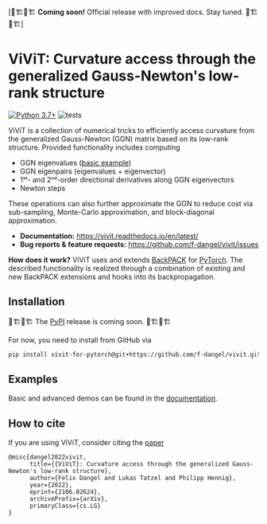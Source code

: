 [👷🏗👷🏗 **Coming soon!** Official release with improved docs. Stay tuned. 👷🏗👷🏗]

# ViViT: Curvature access through the generalized Gauss-Newton's low-rank structure

[![Python
3.7+](https://img.shields.io/badge/python-3.7+-blue.svg)](https://www.python.org/downloads/release/python-370/)
![tests](https://github.com/f-dangel/vivit/actions/workflows/test.yaml/badge.svg)

ViViT is a collection of numerical tricks to efficiently access curvature from
the generalized Gauss-Newton (GGN) matrix based on its low-rank structure.
Provided functionality includes computing
- GGN eigenvalues ([basic
  example](https://vivit.readthedocs.io/en/latest/basic_usage/example_eigvalsh.html#computing-ggn-eigenvalues))
- GGN eigenpairs (eigenvalues + eigenvector)
- 1ˢᵗ- and 2ⁿᵈ-order directional derivatives along GGN eigenvectors
- Newton steps

These operations can also further approximate the GGN to reduce cost via
sub-sampling, Monte-Carlo approximation, and block-diagonal approximation.
- **Documentation:** https://vivit.readthedocs.io/en/latest/
- **Bug reports & feature requests:** https://github.com/f-dangel/vivit/issues

**How does it work?** ViViT uses and extends
 [BackPACK](https://github.com/f-dangel/backpack) for
 [PyTorch](https://github.com/pytorch/pytorch). The described functionality is
 realized through a combination of existing and new BackPACK extensions and
 hooks into its backpropagation.

## Installation
👷🏗👷🏗 The [PyPI](https://pypi.org/) release is coming soon. 👷🏗👷🏗

For now, you need to install from GitHub via
```bash
pip install vivit-for-pytorch@git+https://github.com/f-dangel/vivit.git#egg=vivit-for-pytorch
```

## Examples

Basic and advanced demos can be found in the
[documentation](https://vivit.readthedocs.io/en/latest/basic_usage/index.html).

## How to cite
If you are using ViViT, consider citing the [paper](https://arxiv.org/abs/2106.02624)
```
@misc{dangel2022vivit,
      title={{ViViT}: Curvature access through the generalized Gauss-Newton's low-rank structure},
      author={Felix Dangel and Lukas Tatzel and Philipp Hennig},
      year={2022},
      eprint={2106.02624},
      archivePrefix={arXiv},
      primaryClass={cs.LG}
}
```
